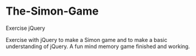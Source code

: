 # The-Simon-Game
Exercise jQuery


Exercise with jQuery to make a Simon game and to make a basic understanding of jQuery. A fun mind memory game finished and working. 
